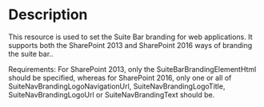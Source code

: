 # Description

This resource is used to set the Suite Bar branding for web applications. It supports both the SharePoint 2013 and SharePoint 2016 ways of branding the suite bar..

Requirements:
For SharePoint 2013, only the SuiteBarBrandingElementHtml should be specified, whereas for SharePoint 2016, only one or all of SuiteNavBrandingLogoNavigationUrl, SuiteNavBrandingLogoTitle, SuiteNavBrandingLogoUrl or SuiteNavBrandingText should be.
